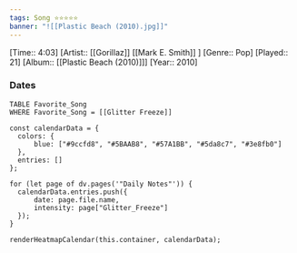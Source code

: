 ```yaml
---
tags: Song ⭐⭐⭐⭐⭐ 
banner: "![[Plastic Beach (2010).jpg]]"
---
```

[Time:: 4:03]
[Artist:: [[Gorillaz]] [[Mark E. Smith]] ]
[Genre:: Pop]
[Played:: 21]
[Album:: [[Plastic Beach (2010)]]]
[Year:: 2010]
### Dates
````dataview
TABLE Favorite_Song
WHERE Favorite_Song = [[Glitter Freeze]]
````

  ```dataviewjs
const calendarData = { 
	colors: { 
		blue: ["#9ccfd8", "#5BAAB8", "#57A1BB", "#5da8c7", "#3e8fb0"] 
	}, 
	entries: [] 
}; 

for (let page of dv.pages('"Daily Notes"')) { 
	calendarData.entries.push({ 
		date: page.file.name, 
		intensity: page["Glitter_Freeze"]
	}); 
} 

renderHeatmapCalendar(this.container, calendarData);
```

